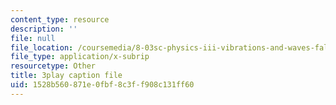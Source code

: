 ```yaml
---
content_type: resource
description: ''
file: null
file_location: /coursemedia/8-03sc-physics-iii-vibrations-and-waves-fall-2016/1528b560871e0fbf8c3ff908c131ff60_BX4QPdP7fT8.srt
file_type: application/x-subrip
resourcetype: Other
title: 3play caption file
uid: 1528b560-871e-0fbf-8c3f-f908c131ff60
---
```

